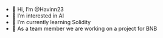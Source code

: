 - 👋 Hi, I’m @Havinn23
- 👀 I’m interested in AI
- 🌱 I’m currently learning Solidity
- 💞️ As a team member we are working on a project for BNB 


<!---
Havinn23/Havinn23 is a ✨ special ✨ repository because its `README.md` (this file) appears on your GitHub profile.
You can click the Preview link to take a look at your changes.
--->
